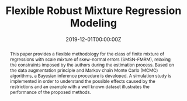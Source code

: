 ---
title: "Flexible Robust Mixture Regression Modeling"
authors:
- admin
- Carlos Antonio Abanto-Valle
date: "2019-12-01T00:00:00Z"
#doi: "10.1353/eco.2020.0009"

abstract: This paper provides a flexible methodology for the class of finite mixture of regressions with scale mixture of skew-normal errors (SMSN-FMRM), relaxing the constraints imposed by the authors during the estimation process. Based on the data augmentation principle and Markov chain Monte Carlo (MCMC) algorithms, a Bayesian inference procedure is developed. A simulation study is implemented in order to understand the possible effects caused by the restrictions and an example with a well known dataset illustrates the performance of the proposed methods.

# Publication type.
# Legend: 0 = Uncategorized; 1 = Conference paper; 2 = Journal article;
# 3 = Preprint / Working Paper; 4 = Report; 5 = Book; 6 = Book section;
# 7 = Thesis; 8 = Patent
publication_types: ["2"]

# Publication name and optional abbreviated publication name.
publication: "*REVSTAT, Statistical Journal*, Accepted"
publication_short: ""

#tags:
#- Source Themes
#featured: false

#links:
#- name: ""
#  url: ""
#url_pdf: http://arxiv.org/pdf/1512.04133v1
url_code: 'https://github.com/marcuslavagnole/Paper_REVSTAT'
#url_dataset: ''
#url_poster: ''
#url_project: ''
#url_slides: ''
#url_source: ''
#url_video: ''
---